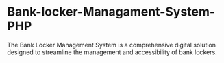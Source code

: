 # Bank-locker-Managament-System-PHP
The Bank Locker Management System is a comprehensive digital solution designed to  streamline the management and accessibility of bank lockers.
